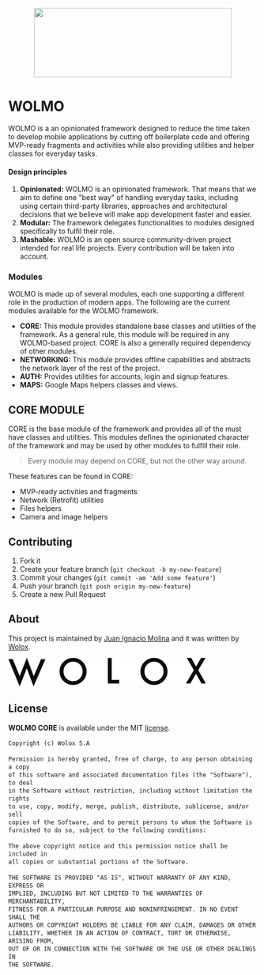 <p align="center">
  <img height="140px" width="400px" src="https://cloud.githubusercontent.com/assets/4109119/25450281/cac5979e-2a94-11e7-9176-8e323df5dab8.png"/>
</p>

# WOLMO

WOLMO is a an opinionated framework designed to reduce the time taken to develop mobile applications by cutting off boilerplate code and offering MVP-ready fragments and activities while also providing utilities and helper classes for everyday tasks.

#### Design principles
1. **Opinionated:** WOLMO is an opinionated framework. That means that we aim to define one "best way" of handling everyday tasks, including using certain third-party libraries, approaches and architectural decisions that we believe will make app development faster and easier.
2. **Modular:** The framework delegates functionalities to modules designed specifically to fulfil their role.
3. **Mashable:** WOLMO is an open source community-driven project intended for real life projects. Every contribution will be taken into account.

### Modules

WOLMO is made up of several modules, each one supporting a different role in the production of modern apps. The following are the current modules available for the WOLMO framework.

* **CORE:** This module provides standalone base classes and utilities of the framework. As a general rule, this module will be required in any WOLMO-based project. CORE is also a generally required dependency of other modules.
* **NETWORKING:** This module provides offline capabilities and abstracts the network layer of the rest of the project.
* **AUTH:** Provides utilities for accounts, login and signup features.
* **MAPS:** Google Maps helpers classes and views.

## CORE MODULE

CORE is the base module of the framework and provides all of the must have classes and utilities. This modules defines the opinionated character of the framework and may be used by other modules to fulfill their role.

> Every module may depend on CORE, but not the other way around.

These features can be found in CORE:

* MVP-ready activities and fragments
* Network (Retrofit) utilities
* Files helpers
* Camera and image helpers

## <a name="topic-contributing"></a> Contributing

1. Fork it
2. Create your feature branch (`git checkout -b my-new-feature`)
3. Commit your changes (`git commit -am 'Add some feature'`)
4. Push your branch (`git push origin my-new-feature`)
5. Create a new Pull Request

## <a name="topic-about"></a> About

This project is maintained by [Juan Ignacio Molina](https://github.com/juanignaciomolina)
and it was written by [Wolox](http://www.wolox.com.ar).

![Wolox](https://raw.githubusercontent.com/Wolox/press-kit/master/logos/logo_banner.png)

## <a name="topic-license"></a> License

**WOLMO CORE** is available under the MIT [license](https://raw.githubusercontent.com/Wolox/wolmo-core-android/master/LICENSE.md).

    Copyright (c) Wolox S.A

    Permission is hereby granted, free of charge, to any person obtaining a copy
    of this software and associated documentation files (the "Software"), to deal
    in the Software without restriction, including without limitation the rights
    to use, copy, modify, merge, publish, distribute, sublicense, and/or sell
    copies of the Software, and to permit persons to whom the Software is
    furnished to do so, subject to the following conditions:

    The above copyright notice and this permission notice shall be included in
    all copies or substantial portions of the Software.

    THE SOFTWARE IS PROVIDED "AS IS", WITHOUT WARRANTY OF ANY KIND, EXPRESS OR
    IMPLIED, INCLUDING BUT NOT LIMITED TO THE WARRANTIES OF MERCHANTABILITY,
    FITNESS FOR A PARTICULAR PURPOSE AND NONINFRINGEMENT. IN NO EVENT SHALL THE
    AUTHORS OR COPYRIGHT HOLDERS BE LIABLE FOR ANY CLAIM, DAMAGES OR OTHER
    LIABILITY, WHETHER IN AN ACTION OF CONTRACT, TORT OR OTHERWISE, ARISING FROM,
    OUT OF OR IN CONNECTION WITH THE SOFTWARE OR THE USE OR OTHER DEALINGS IN
    THE SOFTWARE.
